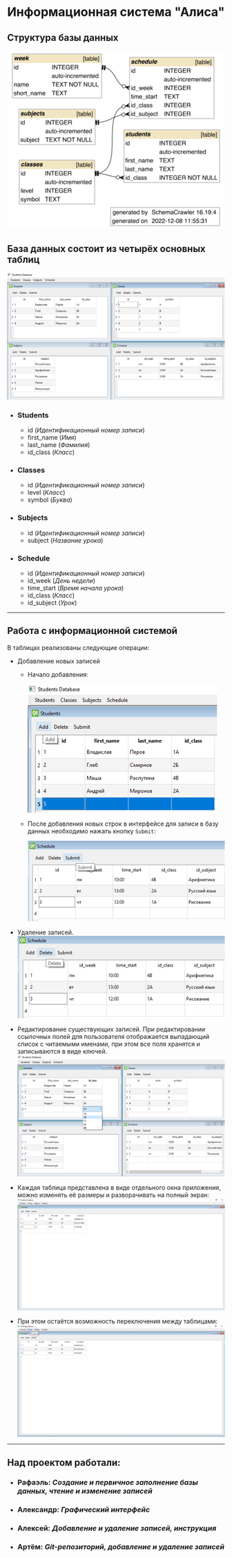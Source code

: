 # Информационная система "Алиса"

## Структура базы данных
![Структура БД](img/alisa.png)

## База данных состоит из четырёх основных таблиц

![](img/general_form.png)

* ### Students 
  * id (_Идентификационный номер записи_)
  * first_name (_Имя_)
  * last_name (_Фамилия_)
  * id_class (_Класс_)
* ### Classes 
  * id (_Идентификационный номер записи_)
  * level (_Класс_)
  * symbol (_Буква_)
* ### Subjects
  * id (_Идентификационный номер записи_)
  * subject (_Название урока_)
* ### Schedule
  * id (_Идентификационный номер записи_)
  * id_week (_День недели_)
  * time_start (_Время начала урока_)
  * id_class (_Класс_)
  * id_subject (_Урок_)
____

## Работа с информационной системой
В таблицах реализованы следующие операции:
* Добавление новых записей
  * Начало добавления:
  
    ![](img/add_button.png)

  * После добавления новых строк в интерфейсе для записи в базу данных необходимо нажать кнопку `Submit`:
  
    ![](img/submit_button.png)


* Удаление записей.  
![](img/delete_button.png)


* Редактирование существующих записей. При редактировании ссылочных полей для пользователя отображается 
  выпадающий список с читаемыми именами, при этом все поля хранятся и записываются в виде ключей.  
![](img/table_intersection.png)


* Каждая таблица представлена в виде отдельного окна приложения, можно изменять её размеры и разворачивать на
  полный экран:
![](img/full_screen_mode.png)


* При этом остаётся возможность переключения между таблицами:
![](img/switching.jpg)
____

## Над проектом работали:

* ### Рафаэль: _**Создание и первичное заполнение базы данных, чтение и изменение записей**_
* ### Александр: _**Графический интерфейс**_
* ### Алексей: _**Добавление и удаление записей, инструкция**_
* ### Артём: _**Git-репозиторий, добавление и удаление записей**_
